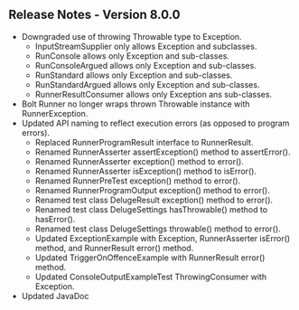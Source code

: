 ## Release Notes - Version 8.0.0

* Downgraded use of throwing Throwable type to Exception.
    * InputStreamSupplier only allows Exception and subclasses.
    * RunConsole allows only Exception and sub-classes.
    * RunConsoleArgued allows only Exception and sub-classes.
    * RunStandard allows only Exception and sub-classes.
    * RunStandardArgued allows only Exception and sub-classes.
    * RunnerResultConsumer allows only Exception ans sub-classes.
* Bolt Runner no longer wraps thrown Throwable instance with RunnerException.
* Updated API naming to reflect execution errors (as opposed to program errors).
    * Replaced RunnerProgramResult interface to RunnerResult.
    * Renamed RunnerAsserter assertException() method to assertError().
    * Renamed RunnerAsserter exception() method to error().
    * Renamed RunnerAsserter isException() method to isError().
    * Renamed RunnerPreTest exception() method to error().
    * Renamed RunnerProgramOutput exception() method to error().
    * Renamed test class DelugeResult exception() method to error().
    * Renamed test class DelugeSettings hasThrowable() method to hasError().
    * Renamed test class DelugeSettings throwable() method to error().
    * Updated ExceptionExample with Exception, RunnerAsserter isError() method, and RunnerResult error() method.
    * Updated TriggerOnOffenceExample with RunnerResult error() method.
    * Updated ConsoleOutputExampleTest ThrowingConsumer with Exception.
* Updated JavaDoc
